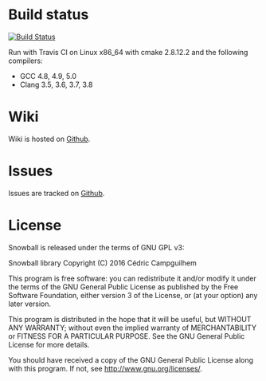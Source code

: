 # Build status

[![Build Status](https://travis-ci.org/kango31/snowball.svg?branch=master)](https://travis-ci.org/kango31/snowball)

Run with Travis CI on Linux x86_64 with cmake 2.8.12.2 and the following compilers:
- GCC 4.8, 4.9, 5.0
- Clang 3.5, 3.6, 3.7, 3.8

# Wiki

Wiki is hosted on [Github](https://github.com/kango31/snowball/wiki).

# Issues

Issues are tracked on [Github](https://github.com/kango31/snowball/issues).

# License

Snowball is released under the terms of GNU GPL v3:

Snowball library
Copyright (C) 2016 Cédric Campguilhem

This program is free software: you can redistribute it and/or modify
it under the terms of the GNU General Public License as published by
the Free Software Foundation, either version 3 of the License, or
(at your option) any later version.

This program is distributed in the hope that it will be useful,
but WITHOUT ANY WARRANTY; without even the implied warranty of
MERCHANTABILITY or FITNESS FOR A PARTICULAR PURPOSE.  See the
GNU General Public License for more details.

You should have received a copy of the GNU General Public License
along with this program.  If not, see <http://www.gnu.org/licenses/>.


